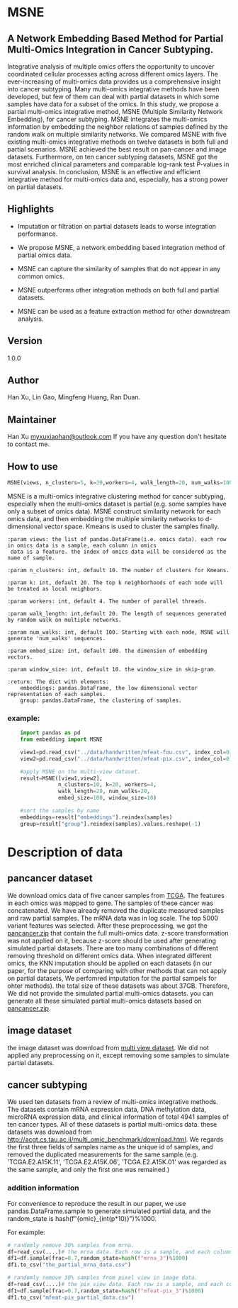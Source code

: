 # MSNE

## A Network Embedding Based Method for Partial Multi-Omics Integration in Cancer Subtyping.

Integrative analysis of multiple omics offers the opportunity to uncover coordinated cellular processes acting across different omics layers. The ever-increasing of multi-omics data provides us a comprehensive insight into cancer subtyping. Many multi-omics integrative methods have been developed, but few of them can deal with partial datasets in which some samples have data for a subset of the omics. In this study, we propose a partial multi-omics integrative method, MSNE (Multiple Similarity Network Embedding), for cancer subtyping. MSNE integrates the multi-omics information by embedding the neighbor relations of samples defined by the random walk on multiple similarity networks. We compared MSNE with five existing multi-omics integrative methods on twelve datasets in both full and partial scenarios. MSNE achieved the best result on pan-cancer and image datasets. Furthermore, on ten cancer subtyping datasets, MSNE got the most enriched clinical parameters and comparable log-rank test P-values in survival analysis. In conclusion, MSNE is an effective and efficient integrative method for multi-omics data and, especially, has a strong power on partial datasets.

## Highlights

* Imputation or filtration on partial datasets leads to worse integration performance.

* We propose MSNE, a network embedding based integration method of partial omics data.

* MSNE can capture the similarity of samples that do not appear in any common omics.

* MSNE outperforms other integration methods on both full and partial datasets.

* MSNE can be used as a feature extraction method for other downstream analysis.


## Version

1.0.0

## Author

Han Xu, Lin Gao, Mingfeng Huang, Ran Duan.

## Maintainer

Han Xu <myxuxiaohan@outlook.com>
If you have any question don't hesitate to contact me.

## How to use
```python
MSNE(views, n_clusters=5, k=20,workers=4, walk_length=20, num_walks=100, embed_size=100, window_size=10)
```
MSNE is a multi-omics integrative clustering method for cancer subtyping, especially when the
multi-omics dataset is partial (e.g. some samples have only a subset of omics data). MSNE construct
similarity network for each omics data, and then embedding the multiple similarity networks to
d-dimensional vector space. Kmeans is used to cluster the samples finally.

    :param views: the list of pandas.DataFrame(i.e. omics data). each row in omics data is a sample, each column in omics
     data is a feature. the index of omics data will be considered as the name of sample.

    :param n_clusters: int, default 10. The number of clusters for Kmeans.

    :param k: int, default 20. The top k neighborhoods of each node will be treated as local neighbors.

    :param workers: int, default 4. The number of parallel threads.

    :param walk_length: int,default 20. The length of sequences generated by random walk on multiple networks.

    :param num_walks: int, default 100. Starting with each node, MSNE will generate 'num_walks' sequences.

    :param embed_size: int, default 100. the dimension of embedding vectors.

    :param window_size: int, default 10. the window_size in skip-gram.

    :return: The dict with elements:
        embeddings: pandas.DataFrame, the low dimensional vector representation of each samples.
        group: pandas.DataFrame, the clustering of samples.

### example:
```python
    import pandas as pd
    from embedding import MSNE

    view1=pd.read_csv("../data/handwritten/mfeat-fou.csv", index_col=0)
    view2=pd.read_csv("../data/handwritten/mfeat-pix.csv", index_col=0)

    #apply MSNE on the multi-view dataset.
    result=MSNE([view1,view2],
                n_clusters=10, k=20, workers=4,
                walk_length=20, num_walks=20,
                embed_size=100, window_size=10)

    #sort the samples by name
    embeddings=result["embeddings"].reindex(samples)
    group=result["group"].reindex(samples).values.reshape(-1)
```


# Description of data
## pancancer dataset
We download omics data of five cancer samples from [TCGA](https://portal.gdc.cancer.gov/). The features in each omics was mapped to gene. The samples of these cancer was concatenated. We have already removed the duplicate measured samples and raw partial samples. The mRNA data was in log scale. The top 5000 variant features was selected. After these preprocessing, we got the [pancancer.zip](https://github.com/xuxiaohan/MSNE/tree/master/data/pancacer/pancancer.zip) that contain the full multi-omics data. z-score transformation was not applied on it, because z-score should be used after generating simulated partial datasets.
There are too many combinations of different removing threshold on different omics data. When integrated different omics, the KNN imputation should be applied on each datasets (in our paper, for the purpose of comparing with other methods that can not apply on partial datasets, We perfomred imputation for the partial sampels for ohter methods). the total size of these datasets was about 37GB. Therefore, We did not provide the simulated partial multi-omics datasets.
you can generate all these simulated partial multi-omics datasets based on [pancancer.zip](https://github.com/xuxiaohan/MSNE/tree/master/data/pancacer/pancancer.zip).

## image dataset
the image dataset was download from [multi view dataset](https://archive.ics.uci.edu/ml/datasets/Multiple+Features). We did not applied any preprocessing on it, except removing some samples to simulate partial datasets.

## cancer subtyping
We used ten datasets from a review of multi-omics integrative methods. The datasets contain mRNA expression data, DNA methylation data, microRNA expression data, and clinical information of total 4941 samples of ten cancer types. All of these datasets is partial multi-omics data. these datasets was download from http://acgt.cs.tau.ac.il/multi_omic_benchmark/download.html. We regards the first three fields of samples name as the unique id of samples, and removed the duplicated measurements for the same sample.(e.g. 'TCGA.E2.A15K.11', 'TCGA.E2.A15K.06', 'TCGA.E2.A15K.01' was regarded as the same sample, and only the first one was remained.)


### addition information

For convenience to reproduce the result in our paper, we use pandas.DataFrame.sample to generate simulated partial data, and the random_state is hash(f"{omic}_{int(p*10)}")%1000.

For example: 
```python
# randomly remove 30% samples from mrna.
df=read_csv(....)# the mrna data. Each row is a sample, and each column is a feature.
df1=df.sample(frac=0.7,random_state=hash(f"mrna_3")%1000)
df1.to_csv("the_partial_mrna_data.csv")

# randomly remove 30% samples from pixel view in image data.
df=read_csv(....)# the pix view data. Each row is a sample, and each column is a feature.
df1=df.sample(frac=0.7,random_state=hash(f"mfeat-pix_3")%1000)
df1.to_csv("mfeat-pix_partial_data.csv")

```
